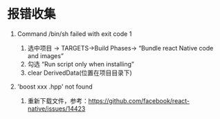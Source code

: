 # 报错收集

1. Command /bin/sh failed with exit code 1
    1. 选中项目 -> TARGETS->Build Phases-> “Bundle react Native code and images”
    2. 勾选 “Run script only when installing”
    3. clear DerivedData(位置在项目目录下)

2. 'boost xxx .hpp' not found
    1. 重新下载文件，参考：https://github.com/facebook/react-native/issues/14423     

